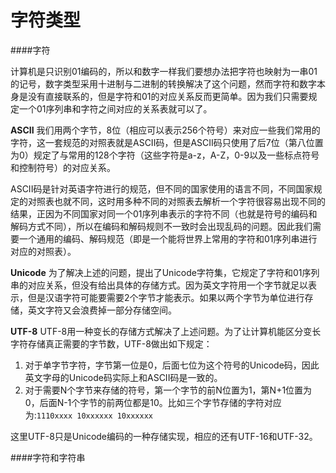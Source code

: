 # 字符类型

####字符

计算机是只识别01编码的，所以和数字一样我们要想办法把字符也映射为一串01的记号，数字类型采用十进制与二进制的转换解决了这个问题，然而字符和数字本身是没有直接联系的，但是字符和01的对应关系反而更简单。因为我们只需要规定一个01序列串和字符之间对应的关系表就可以了。

**ASCII**
我们用两个字节，8位（相应可以表示256个符号）来对应一些我们常用的字符，这一套规范的对照表就是ASCII码，但是ASCII码只使用了后7位（第八位置为0）规定了与常用的128个字符（这些字符是a-z，A-Z，0-9以及一些标点符号和控制符号）的对应关系。

ASCII码是针对英语字符进行的规范，但不同的国家使用的语言不同，不同国家规定的对照表也就不同，这时用多种不同的对照表去解析一个字符很容易出现不同的结果，正因为不同国家对同一个01序列串表示的字符不同（也就是符号的编码和解码方式不同），所以在编码和解码规则不一致时会出现乱码的问题。因此我们需要一个通用的编码、解码规范（即是一个能将世界上常用的字符和01序列串进行对应的对照表）。

**Unicode**
为了解决上述的问题，提出了Unicode字符集，它规定了字符和01序列串的对应关系，但没有给出具体的存储方式。因为英文字符用一个字节就足以表示，但是汉语字符可能要需要2个字节才能表示。如果以两个字节为单位进行存储，英文字符又会浪费掉一部分存储空间。

**UTF-8**
UTF-8用一种变长的存储方式解决了上述问题。为了让计算机能区分变长字符存储真正需要的字节数，UTF-8做出如下规定：

1. 对于单字节字符，字节第一位是0，后面七位为这个符号的Unicode码，因此英文字母的Unicode码实际上和ASCII码是一致的。
2. 对于需要N个字节来存储的符号，第一个字节的前N位置为1，第N+1位置为0，后面N-1个字节的前两位都是10。比如三个字节存储的字符对应为:`1110xxxx 10xxxxxx 10xxxxxx`

这里UTF-8只是Unicode编码的一种存储实现，相应的还有UTF-16和UTF-32。


####字符和字符串

